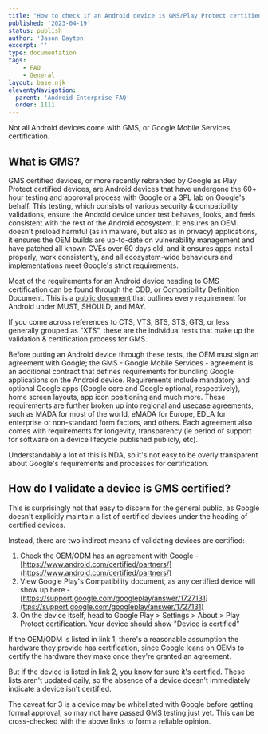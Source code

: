 ```yaml
---
title: "How to check if an Android device is GMS/Play Protect certified?"
published: '2023-04-19'
status: publish
author: 'Jason Bayton'
excerpt: ''
type: documentation
tags: 
    - FAQ
    - General
layout: base.njk
eleventyNavigation:
  parent: 'Android Enterprise FAQ'
  order: 1111
--- 
```

Not all Android devices come with GMS, or Google Mobile Services, certification. 

## What is GMS?

GMS certified devices, or more recently rebranded by Google as Play Protect certified devices, are Android devices that have undergone the 60+ hour testing and approval process with Google or a 3PL lab on Google's behalf. This testing, which consists of various security & compatibility validations, ensure the Android device under test behaves, looks, and feels consistent with the rest of the Android ecosystem. It ensures an OEM doesn't preload harmful (as in malware, but also as in privacy) applications, it ensures the OEM builds are up-to-date on vulnerability management and have patched all known CVEs over 60 days old, and it ensures apps install properly, work consistently, and all ecosystem-wide behaviours and implementations meet Google's strict requirements. 

Most of the requirements for an Android device heading to GMS certification can be found through the CDD, or Compatibility Definition Document. This is a [public document](https://source.android.com/docs/compatibility/cdd) that outlines every requirement for Android under MUST, SHOULD, and MAY. 

If you come across references to CTS, VTS, BTS, STS, GTS, or less generally grouped as "XTS", these are the individual tests that make up the validation & certification process for GMS.

Before putting an Android device through these tests, the OEM must sign an agreement with Google; the GMS - Google Mobile Services - agreement is an additional contract that defines requirements for bundling Google applications on the Android device. Requirements include mandatory and optional Google apps (Google core and Google optional, respectively), home screen layouts, app icon positioning and much more. These requirements are further broken up into regional and usecase agreements, such as MADA for most of the world, eMADA for Europe, EDLA for enterprise or non-standard form factors, and others. Each agreement also comes with requirements for longevity, transparency (ie period of support for software on a device lifecycle published publicly, etc).

Understandably a lot of this is NDA, so it's not easy to be overly transparent about Google's requirements and processes for certification.

## How do I validate a device is GMS certified?

This is surprisingly not that easy to discern for the general public, as Google doesn't explicitly maintain a list of certified devices under the heading of certified devices.

Instead, there are two indirect means of validating devices are certified:

1. Check the OEM/ODM has an agreement with Google - [https://www.android.com/certified/partners/](https://www.android.com/certified/partners/)
2. View Google Play's Compatibility document, as any certified device will show up here - [https://support.google.com/googleplay/answer/1727131](ttps://support.google.com/googleplay/answer/1727131)
3. On the device itself, head to Google Play > Settings > About > Play Protect certification. Your device should show "Device is certified"

If the OEM/ODM is listed in link 1, there's a reasonable assumption the hardware they provide has certification, since Google leans on OEMs to certify the hardware they make once they're granted an agreement.

But if the device is listed in link 2, you know for sure it's certified. These lists aren't updated daily, so the absence of a device doesn't immediately indicate a device isn't certified. 

The caveat for 3 is a device may be whitelisted with Google before getting formal approval, so may not have passed GMS testing just yet. This can be cross-checked with the above links to form a reliable opinion.
